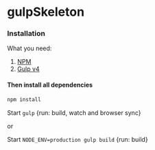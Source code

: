 # gulpSkeleton
### Installation
What you need:
1. [NPM](https://www.npmjs.com/)
2. [Gulp v4](http://gulpjs.com/)

#### Then install all dependencies
```bash
npm install
```

Start `gulp` {run: build, watch and browser sync}

or

Start `NODE_ENV=production gulp build` {run: build}
